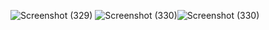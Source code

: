 ![Screenshot (329)](https://user-images.githubusercontent.com/61613458/168445641-b66cac01-81b2-4b72-b289-00273b09b07e.png)
![Screenshot (330)](https://user-images.githubusercontent.com/61613458/168445663-9d3dd0e7-77ed-469b-a756-ba1689a94375.png)![Screenshot (330)](https://user-images.githubusercontent.com/61613458/168445672-0e637874-8ef7-4337-a862-36fa654ebe51.png)

